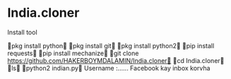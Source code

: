 # India.cloner


Install tool 

👿pkg install python👿 
👿pkg install git👿
👿pkg install python2👿
👿pip install requests👿
👿pip install  mechanize👿
👿git clone https://github.com/HAKERBOYMDALAMIN/India.cloner👿
👿cd India.cloner👿
👿ls👿
👿python2 indian.py👿
Username :...... Facebook kay inbox korvha 
